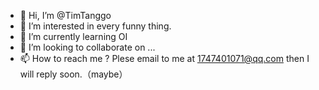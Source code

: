 - 👋 Hi, I’m @TimTanggo
- 👀 I’m interested in every funny thing.
- 🌱 I’m currently learning OI
- 💞️ I’m looking to collaborate on ...
- 📫 How to reach me ? Plese email to me at 1747401071@qq.com then I will reply soon.（maybe）

<!---
TimTanggo/TimTanggo is a ✨ special ✨ repository because its `README.md` (this file) appears on your GitHub profile.
You can click the Preview link to take a look at your changes.
--->
